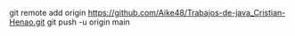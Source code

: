 git remote add origin https://github.com/Aike48/Trabajos-de-java_Cristian-Henao.git
git push -u origin main
